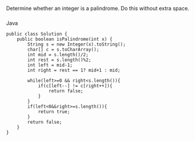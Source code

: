 ###
Determine whether an integer is a palindrome. Do this without extra space.

###
Java

```
public class Solution {
    public boolean isPalindrome(int x) {
        String s = new Integer(x).toString();
        char[] c = s.toCharArray();
        int mid = s.length()/2;
        int rest = s.length()%2;
        int left = mid-1;
        int right = rest == 1? mid+1 : mid;

        while(left>=0 && right<s.length()){
            if(c[left--] != c[right++]){
                return false;
            }
        }
        if(left<0&&right>=s.length()){
            return true;
        }
        return false;
    }
}
```